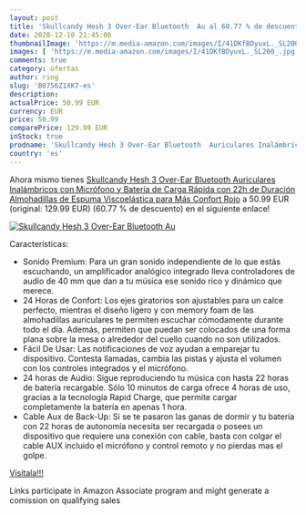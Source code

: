 ```yaml
---
layout: post
title: 'Skullcandy Hesh 3 Over-Ear Bluetooth  Au al 60.77 % de descuento'
date: 2020-12-10 21:45:06
thumbnailImage: 'https://m.media-amazon.com/images/I/41DKfBDyuxL._SL200_.jpg'
images: [ 'https://m.media-amazon.com/images/I/41DKfBDyuxL._SL200_.jpg' ]
comments: true
category: ofertas
author: ring
slug: 'B0756Z1XK7-es'
description:
actualPrice: 50.99 EUR
currency: EUR
price: 50.99
comparePrice: 129.99 EUR
inStock: true
prodname: 'Skullcandy Hesh 3 Over-Ear Bluetooth  Auriculares Inalámbricos  con Micrófono y Batería de Carga Rápida con 22h de Duración  Almohadillas de Espuma Viscoelástica para Más Confort  Rojo'
country: 'es'
---
```


Ahora mismo tienes [Skullcandy Hesh 3 Over-Ear Bluetooth  Auriculares Inalámbricos  con Micrófono y Batería de Carga Rápida con 22h de Duración  Almohadillas de Espuma Viscoelástica para Más Confort  Rojo](https://www.amazon.es/dp/B0756Z1XK7/?tag=tolees-21) a 50.99 EUR (original: 129.99 EUR) (60.77 %  de descuento) en el siguiente enlace!

[![Skullcandy Hesh 3 Over-Ear Bluetooth  Au](https://m.media-amazon.com/images/I/41DKfBDyuxL._SL200_.jpg)](https://www.amazon.es/dp/B0756Z1XK7/?tag=tolees-21)

Características:

- Sonido Premium: Para un gran sonido independiente de lo que estás escuchando, un amplificador analógico integrado lleva controladores de audio de 40 mm que dan a tu música ese sonido rico y dinámico que merece.
- 24 Horas de Confort: Los ejes giratorios son ajustables para un calce perfecto, mientras el diseño ligero y con memory foam de las almohadillas auriculares te permiten escuchar cómodamente durante todo el día. Además, permiten que puedan ser colocados de una forma plana sobre la mesa o alrededor del cuello cuando no son utilizados.
- Fácil De Usar: Las notificaciones de voz ayudan a emparejar tu dispositivo. Contesta llamadas, cambia las pistas y ajusta el volumen con los controles integrados y el micrófono.
- 24 horas de Aúdio: Sigue reproduciendo tu música con hasta 22 horas de batería recargable. Sólo 10 minutos de carga ofrece 4 horas de uso, gracias a la tecnología Rapid Charge, que permite cargar completamente la batería en apenas 1 hora.
- Cable Aux de Back-Up: Si se te pasaron las ganas de dormir y tu batería con 22 horas de autonomía necesita ser recargada o posees un dispositivo que requiere una conexión con cable, basta con colgar el cable AUX incluido el micrófono y control remoto y no pierdas mas el golpe.

[Visítala!!!](https://www.amazon.es/dp/B0756Z1XK7/?tag=tolees-21)

Links participate in Amazon Associate program and might generate a comission on qualifying sales
